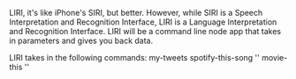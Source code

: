 LIRI, it's like iPhone's SIRI, but better. However, while SIRI is a Speech Interpretation and Recognition Interface, LIRI is a Language Interpretation and Recognition Interface. LIRI will be a command line node app that takes in parameters and gives you back data.

LIRI takes in the following commands:
my-tweets
spotify-this-song '<song name here>'
movie-this '<movie name here>'

